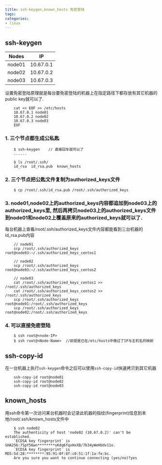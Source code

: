 ```yaml
---
title: ssh-keygen,known_hosts 免密登陆
tags: 
categories:
- linux
---
```


## **ssh-keygen**

| Nodes | IP |
| :------: | :------: |
| node01 | 10.67.0.1 |
| node02 | 10.67.0.2 |
| node03 | 10.67.0.3 |

设置免密登陆原理就是每台要免密登陆的机器上在指定路径下都存放有其它机器的public key就可以了.  

```shell
	cat << EOF >> /etc/hosts
	10.67.0.1 node01
	10.67.0.2 node02
	10.67.0.3 node03
	EOF
```

### 1. 三个节点都生成公私匙   

```shell
	$ ssh-keygen	// 直接回车就可以了
	......
	
	$ ls /root/.ssh/
	id_rsa  id_rsa.pub  known_hosts
```
### 2. 三个节点把公匙文件复制为authorized_keys文件

```shell
	$ cp /root/.ssh/id_rsa.pub /root/.ssh/authorized_keys
```
### 3. node01,node02上的authorized_keys内容都追加到node03上的authorized_keys里, 然后再拷贝node03上的authorized_keys文件到node01和node02上覆盖原来的authorized_keys就可以了.  
每台机器上查看/root/.ssh/authorized_keys文件内容都能看到三台机器的id_rsa.pub内容

```shell
	// node01
	scp /root/.ssh/authorized_keys root@node03:~/.ssh/authorized_keys_centos1
	
	// node02
	scp /root/.ssh/authorized_keys root@node03:~/.ssh/authorized_keys_centos2
	
	// node03
	cat /root/.ssh/authorized_keys_centos1 >> /root/.ssh/authorized_keys
	cat /root/.ssh/authorized_keys_centos2 >> /root/.ssh/authorized_keys
	scp /root/.ssh/authorized_keys root@node01:/root/.ssh/authorized_keys
	scp /root/.ssh/authorized_keys root@node02:/root/.ssh/authorized_keys
```
### 4. 可以直接免密登陆

```shell
	$ ssh root@<node-IP>
	$ ssh root@<Node-Name>	//前提是已在/etc/hosts中做过了IP与主机名的映射
```

## ssh-copy-id
在一台机器上执行`ssh-keygen`命令之后可以使用`ssh-copy-id`快速拷贝到其它机器

```shell
	ssh-copy-id root@node01
	ssh-copy-id root@node02
	ssh-copy-id root@node03
```

## known_hosts
用ssh命令第一次访问某台机器时会记录此机器的指纹(fingerprint)信息到本地/root/.ssh/known_hosts文件中

```shell
	$ ssh node02
	The authenticity of host 'node02 (10.67.0.2)' can't be established.
	`ECDSA key fingerprint` is SHA256:7SpY56wn********sKdq6fqxHxXB/7b34yWeHUdv11o.
	`ECDSA key fingerprint` is MD5:5d:28:********:95:91:0f:8f:c0:51:1f:1a:fe:bc.
	Are you sure you want to continue connecting (yes/no)?yes
```

